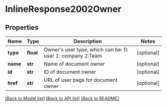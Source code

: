 # InlineResponse2002Owner

## Properties
Name | Type | Description | Notes
------------ | ------------- | ------------- | -------------
**type** | **float** | Owner&#39;s user type, which can be: 0: user 1: company 2:Team | [optional] 
**name** | **str** | Name of document owner | [optional] 
**id** | **str** | ID of document owner | [optional] 
**href** | **str** | URL of user page for document owner | [optional] 

[[Back to Model list]](../README.md#documentation-for-models) [[Back to API list]](../README.md#documentation-for-api-endpoints) [[Back to README]](../README.md)


